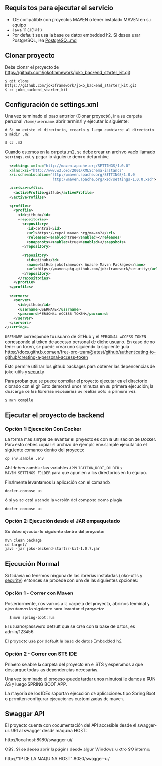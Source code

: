 ## Requisitos para ejecutar el servicio
* IDE compatible con proyectos MAVEN o tener instalado MAVEN en su equipo
* Java 11 (JDK11)
* Por default se usa la base de datos embedded h2. Si desea usar PostgreSQL, lea [PostgreSQL.md](PostgreSQL.md)


## Clonar proyecto
Debe clonar el proyecto de https://github.com/jokoframework/joko_backend_starter_kit.git

```shell
$ git clone https://github.com/jokoframework/joko_backend_starter_kit.git
$ cd joko_backend_starter_kit
```
## Configuración de settings.xml
Una vez terminado el paso anterior (Clonar proyecto), ir a su carpeta personal `/home/username`, abrir terminal y ejecutar lo siguiente:

```shell
# Si no existe el directorio, crearlo y luego cambiarse al directorio
$ mkdir .m2

$ cd .m2
```

Cuando estemos en la carpeta .m2, se debe crear un archivo vacío llamado `settings.xml` y pegar lo siguiente dentro del archivo:

```xml
  <settings xmlns="http://maven.apache.org/SETTINGS/1.0.0"
  xmlns:xsi="http://www.w3.org/2001/XMLSchema-instance"
  xsi:schemaLocation="http://maven.apache.org/SETTINGS/1.0.0
                      http://maven.apache.org/xsd/settings-1.0.0.xsd">

  <activeProfiles>
    <activeProfile>github</activeProfile>
  </activeProfiles>

  <profiles>
    <profile>
      <id>github</id>
      <repositories>
        <repository>
          <id>central</id>
          <url>https://repo1.maven.org/maven2</url>
          <releases><enabled>true</enabled></releases>
          <snapshots><enabled>true</enabled></snapshots>
        </repository>
        
        <repository>
          <id>github</id>
          <name>GitHub jokoframework Apache Maven Packages</name>
          <url>https://maven.pkg.github.com/jokoframework/security</url>
        </repository>
      </repositories>
    </profile>
  </profiles>

  <servers>
    <server>
      <id>github</id>
      <username>USERNAME</username>
      <password>PERSONAL ACCESS TOKEN</password>
    </server>
  </servers>
</settings>
```

`USERNAME` corresponde tu usuario de GitHub y el `PERSONAL ACCESS TOKEN` corresponde al token de accesso personal de dicho usuario. En caso de no tener un token, se puede crear uno siguiendo la siguiente guía https://docs.github.com/en/free-pro-team@latest/github/authenticating-to-github/creating-a-personal-access-token

Esto permite utilizar los github packages para obtener las dependencias de joko-utils y [security](https://github.com/jokoframework/security)  

Para probar que se puede compilar el proyecto ejecutar en el directorio clonado con el git
Esto demorará unos minutos en su primera ejecución; la descarga de las librerías necesarias se realiza sólo la primera vez. 

```shell
$ mvn compile
```

## Ejecutar el proyecto de backend

### Opción 1: Ejecución Con Docker
La forma más simple de levantar el proyecto es con la utilización de Docker.
Para esto debes copiar el archivo de ejemplo env.sample ejecutando el siguiente comando dentro del proyecto:
```shell
cp env.sample .env
``` 
Ahí debes cambiar las variables `APPLICATION_ROOT_FOLDER` y `MAVEN_SETTINGS_FOLDER` para que apunten a los directorios en tu equipo.

Finalmente levantamos la aplicación con el comando
```shell
docker-compose up
``` 

ó si ya se está usando la versión del compose como plugin

`docker compose up`

### Opción 2: Ejecución desde el JAR empaquetado
Se debe ejecutar lo siguiente dentro del proyecto:
```shell
mvn clean package
cd target/
java -jar joko-backend-starter-kit-1.0.7.jar
```

## Ejecución Normal
Si todavía no tenemos ninguna de las librerías instaladas (joko-utils y [security](https://github.com/jokoframework/security)) entonces se procede con una de las siguientes opciones:

### Opción 1 - Correr con Maven

Posteriormente, nos vamos a la carpeta del proyecto, abrimos terminal y ejecutamos lo siguiente para levantar el proyecto:

```shell
  $ mvn spring-boot:run
```

El usuario/password default que se crea con la base de datos, es admin/123456

El proyecto usa por default la base de datos Embedded h2. 

### Opción 2 - Correr con STS IDE

Primero se abre la carpeta del proyecto en el STS y esperamos a que descargue todas las dependencias necesarias.

Una vez terminado el proceso (puede tardar unos minutos) le damos a RUN AS y luego SPRING BOOT APP.

La mayoría de los IDEs soportan ejecución de aplicaciones tipo Spring Boot o 
permiten configurar ejecuciones customizadas de maven.

## Swagger API

El proyecto cuenta con documentación del API accesible desde el swagger-ui.
URI al swagger desde máquina HOST:

   http://localhost:8080/swagger-ui/
	
OBS. Si se desea abrir la página desde algún Windows u otro SO interno:

   http://"IP DE LA MAQUINA HOST":8080/swagger-ui/
